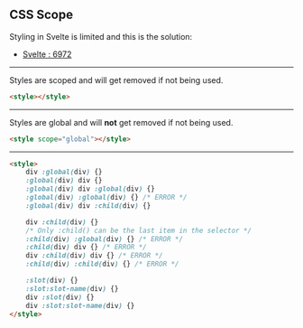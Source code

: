 ## CSS Scope

Styling in Svelte is limited and this is the solution:

- [Svelte : 6972](https://github.com/sveltejs/svelte/issues/6972)

---

Styles are scoped and will get removed if not being used.

```html
<style></style>
```

---

Styles are global and will **not** get removed if not being used.

```html
<style scope="global"></style>
```

---

```html
<style>
	div :global(div) {}
	:global(div) div {}
	:global(div) div :global(div) {}
	:global(div) :global(div) {} /* ERROR */
	:global(div) div :child(div) {}

	div :child(div) {}
	/* Only :child() can be the last item in the selector */
	:child(div) :global(div) {} /* ERROR */
	:child(div) div {} /* ERROR */
	div :child(div) div {} /* ERROR */
	:child(div) :child(div) {} /* ERROR */

	:slot(div) {}
	:slot:slot-name(div) {}
	div :slot(div) {}
	div :slot:slot-name(div) {}
</style>
```
